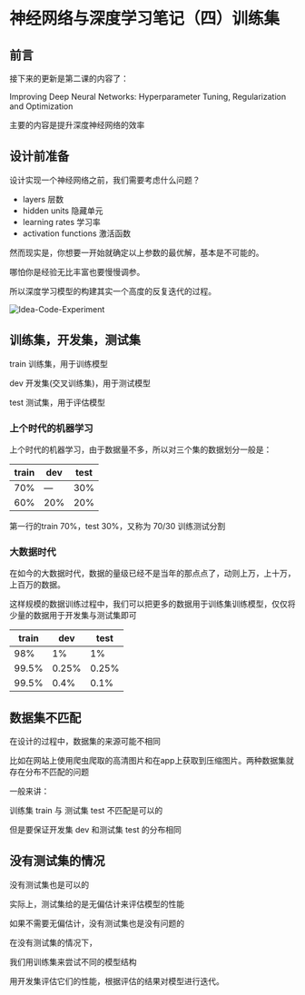 # 神经网络与深度学习笔记（四）训练集

## 前言

接下来的更新是第二课的内容了：

Improving Deep Neural Networks: Hyperparameter Tuning, Regularization and Optimization

主要的内容是提升深度神经网络的效率

## 设计前准备

设计实现一个神经网络之前，我们需要考虑什么问题？

- layers 层数
- hidden units 隐藏单元
- learning rates 学习率
- activation functions 激活函数

然而现实是，你想要一开始就确定以上参数的最优解，基本是不可能的。

哪怕你是经验无比丰富也要慢慢调参。

所以深度学习模型的构建其实一个高度的反复迭代的过程。

![Idea-Code-Experiment](https://static.cangye.me/img/Idea-Code-Experiment.png)

## 训练集，开发集，测试集

train 训练集，用于训练模型

dev 开发集(交叉训练集)，用于测试模型

test 测试集，用于评估模型

### 上个时代的机器学习

上个时代的机器学习，由于数据量不多，所以对三个集的数据划分一般是：

| train | dev  | test |
| ----- | ---- | ---- |
| 70%   | —    | 30%  |
| 60%   | 20%  | 20%  |

第一行的train 70%，test 30%，又称为 70/30 训练测试分割

### 大数据时代

在如今的大数据时代，数据的量级已经不是当年的那点点了，动则上万，上十万，上百万的数据。

这样规模的数据训练过程中，我们可以把更多的数据用于训练集训练模型，仅仅将少量的数据用于开发集与测试集即可

| train | dev   | test  |
| ----- | ----- | ----- |
| 98%   | 1%    | 1%    |
| 99.5% | 0.25% | 0.25% |
| 99.5% | 0.4%  | 0.1%  |

## 数据集不匹配

在设计的过程中，数据集的来源可能不相同

比如在网站上使用爬虫爬取的高清图片和在app上获取到压缩图片。两种数据集就存在分布不匹配的问题

一般来讲：

训练集 train 与 测试集 test 不匹配是可以的

但是要保证开发集 dev 和测试集 test 的分布相同

## 没有测试集的情况

没有测试集也是可以的

实际上，测试集给的是无偏估计来评估模型的性能

如果不需要无偏估计，没有测试集也是没有问题的

在没有测试集的情况下，

我们用训练集来尝试不同的模型结构

用开发集评估它们的性能，根据评估的结果对模型进行迭代。
